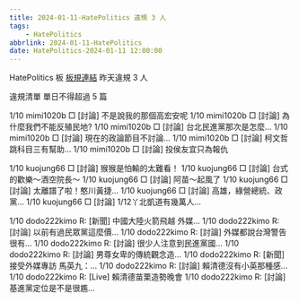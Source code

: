 ```yaml
---
title: 2024-01-11-HatePolitics 違規 3 人
tags:
    - HatePolitics
abbrlink: 2024-01-11-HatePolitics
date: HatePolitics-2024-01-11 12:00:00
---
```

HatePolitics 板 [板規連結](https://www.ptt.cc/bbs/HatePolitics/M.1617115262.A.D60.html)
昨天違規 3 人
<!-- more -->

違規清單
單日不得超過 5 篇

1/10 mimi1020b □ [討論] 不是說我的那個高宏安呢
1/10 mimi1020b □ [討論] 為什麼我們不能反殖民地?
1/10 mimi1020b □ [討論] 台北民進黨那次是怎麼…
1/10 mimi1020b □ [討論] 現在的政論節目不討論…
1/10 mimi1020b □ [討論] 柯文哲跳科目三有幫助…
1/10 mimi1020b □ [討論] 投侯友宜只為報仇

1/10 kuojung66 □ [討論] 猴猴是怕輸的太難看！
1/10 kuojung66 □ [討論] 台式的歡樂～酒空院長～
1/10 kuojung66 □ [討論] 阿苗～起風了
1/10 kuojung66 □ [討論] 太離譜了啦！憨川黃捷…
1/10 kuojung66 □ [討論] 高雄，綠營總統、政黨…
1/10 kuojung66 □ [討論] 1/12丫北凱道有幾萬人…

1/10 dodo222kimo R: [新聞] 中國大陸火箭飛越 外媒…
1/10 dodo222kimo R: [討論] 以前有過民眾黨這麼價…
1/10 dodo222kimo R: [討論] 外媒都說台灣警告很有…
1/10 dodo222kimo R: [討論] 很少人注意到民進黨國…
1/10 dodo222kimo R: [討論] 男尊女卑的傳統觀念造…
1/10 dodo222kimo R: [新聞] 接受外媒專訪 馬英九：…
1/10 dodo222kimo R: [討論] 賴清德沒有小英那種感…
1/10 dodo222kimo R: [Live] 賴清德苗栗造勢晚會
1/10 dodo222kimo R: [討論] 基進黨定位是不是很尷…